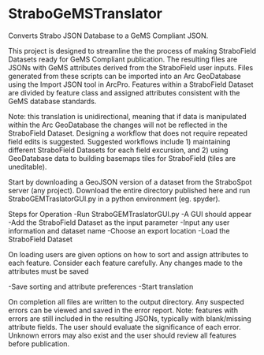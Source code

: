 # StraboGeMSTranslator
Converts Strabo JSON Database to a GeMS Compliant JSON.

This project is designed to streamline the the process of making StraboField Datasets ready for GeMS Compliant publication. The resulting files are JSONs with GeMS attributes derived from the StraboField user inputs. Files generated from these scripts can be imported into an Arc GeoDatabase using the Import JSON tool in ArcPro. Features within a StraboField Dataset are divided by feature class and assigned attributes consistent with the GeMS database standards. 

Note: this translation is unidirectional, meaning that if data is manipulated within the Arc GeoDatabase the changes will not be reflected in the StraboField Dataset. Designing a workflow that does not require repeated field edits is suggested. Suggested workflows include 1) maintaining different StraboField Datasets for each field excursion, and 2) using GeoDatabase data to building basemaps tiles for StraboField (tiles are uneditable).

Start by downloading a GeoJSON version of a dataset from the StraboSpot server (any project). Download the entire directory published here and run StraboGEMTraslatorGUI.py in a python environment (eg. spyder). 

Steps for Operation
-Run StraboGEMTraslatorGUI.py
-A GUI should appear
-Add the StraboField Dataset as the input parameter
-Input any user information and dataset name
-Choose an export location
-Load the StraboField Dataset

On loading users are given options on how to sort and assign attributes to each feature. Consider each feature carefully. Any changes made to the attributes must be saved

-Save sorting and attribute preferences
-Start translation

On completion all files are written to the output directory. Any suspected errors can be viewed and saved in the error report. Note: features with errors are still included in the resulting JSONs, typically with blank/missing attribute fields. The user should evaluate the significance of each error. Unknown errors may also exist and the user should review all features before publication. 
